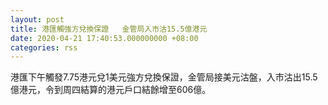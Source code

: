 ```yaml
---
layout: post
title: 港匯觸強方兌換保證   金管局入市沽15.5億港元
date: 2020-04-21 17:40:53.000000000 +08:00
categories: rss
---
```


港匯下午觸發7.75港元兌1美元強方兌換保證，金管局接美元沽盤，入市沽出15.5億港元，令到周四結算的港元戶口結餘增至606億。
